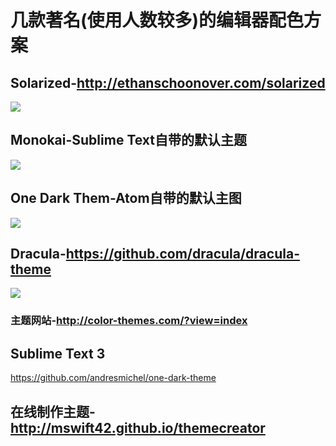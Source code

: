 # 几款著名(使用人数较多)的编辑器配色方案

## Solarized-http://ethanschoonover.com/solarized
![](http://ethanschoonover.com/solarized/img/solarized-yinyang.png)

## Monokai-Sublime Text自带的默认主题
![](https://i.github-camo.com/a4cd12f0aa9610f5487f031d3163918abdcb42ec/68747470733a2f2f662e636c6f75642e6769746875622e636f6d2f6173736574732f3637313337382f323236353637312f64303265626565382d396538352d313165332d396238632d3132623263623730313565332e706e67)

## One Dark Them-Atom自带的默认主图
![](https://cloud.githubusercontent.com/assets/378023/7783203/49271ef6-0174-11e5-8eb1-d80b8d34a0e3.png)

## Dracula-https://github.com/dracula/dracula-theme
![](https://camo.githubusercontent.com/720fa69560284d6bd0871d3bc98a19674e459357/68747470733a2f2f64726163756c617468656d652e636f6d2f6173736574732f696d672f73637265656e73686f74732f7375626c696d652e706e67)

### 主题网站-http://color-themes.com/?view=index

## Sublime Text 3
https://github.com/andresmichel/one-dark-theme

## 在线制作主题-http://mswift42.github.io/themecreator
